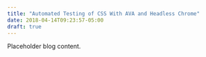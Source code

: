 ```yaml
---
title: "Automated Testing of CSS With AVA and Headless Chrome"
date: 2018-04-14T09:23:57-05:00
draft: true
---
```


Placeholder blog content.
